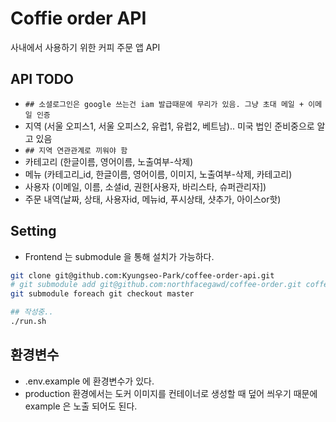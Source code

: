 # Coffie order API
사내에서 사용하기 위한 커피 주문 앱 API 

## API TODO
 - `## 소셜로그인은 google 쓰는건 iam 발급때문에 무리가 있음. 그냥 초대 메일 + 이메일 인증`
 - 지역 (서울 오피스1, 서울 오피스2, 유럽1, 유럽2, 베트남).. 미국 법인 준비중으로 알고 있음
 - `## 지역 연관관계로 끼워야 함`
 - 카테고리 (한글이름, 영어이름, 노출여부-삭제)
 - 메뉴 (카테고리_id, 한글이름, 영어이름, 이미지, 노출여부-삭제, 카테고리)
 - 사용자 (이메일, 이름, 소셜id, 권한[사용자, 바리스타, 슈퍼관리자])
 - 주문 내역(날짜, 상태, 사용자id, 메뉴id, 푸시상태, 샷추가, 아이스or핫)

## Setting 
 - Frontend 는 submodule 을 통해 설치가 가능하다.
``` bash
git clone git@github.com:Kyungseo-Park/coffee-order-api.git
# git submodule add git@github.com:northfacegawd/coffee-order.git coffee-order
git submodule foreach git checkout master

## 작성중..
./run.sh
```

## 환경변수
 - .env.example 에 환경변수가 있다.
 - production 환경에서는 도커 이미지를 컨테이너로 생성할 때 덮어 씌우기 때문에 example 은 노출 되어도 된다.
